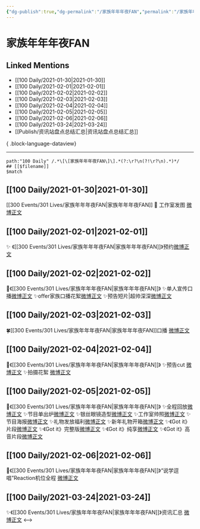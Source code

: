 ```yaml
---
{"dg-publish":true,"dg-permalink":"/家族年年年夜FAN","permalink":"/家族年年年夜FAN/","created":"2023-04-08T21:57:05.000+08:00","updated":"2023-04-10T16:20:11.000+08:00"}
---
```


# 家族年年年夜FAN

## Linked Mentions
- [[100 Daily/2021-01-30\|2021-01-30]]
- [[100 Daily/2021-02-01\|2021-02-01]]
- [[100 Daily/2021-02-02\|2021-02-02]]
- [[100 Daily/2021-02-03\|2021-02-03]]
- [[100 Daily/2021-02-04\|2021-02-04]]
- [[100 Daily/2021-02-05\|2021-02-05]]
- [[100 Daily/2021-02-06\|2021-02-06]]
- [[100 Daily/2021-03-24\|2021-03-24]]
- [[Publish/资讯站盘点总结汇总\|资讯站盘点总结汇总]]

{ .block-language-dataview}

---

```expander
path:"100 Daily" /.*\[\[家族年年年夜FAN\]\].*(?:\r?\n(?!\r?\n).*)*/
## [[$filename]]
$match
```
## [[100 Daily/2021-01-30\|2021-01-30]]
[[300 Events/301 Lives/家族年年年夜FAN\|家族年年年夜FAN]]
🌟 工作室发图 [微博正文](https://m.weibo.cn/6466290670/4599091579850653) 
## [[100 Daily/2021-02-01\|2021-02-01]]
✨ 《[[300 Events/301 Lives/家族年年年夜FAN\|家族年年年夜FAN]]》预约[微博正文](https://m.weibo.cn/6466290670/4599783115987958)

## [[100 Daily/2021-02-02\|2021-02-02]]
💫《[[300 Events/301 Lives/家族年年年夜FAN\|家族年年年夜FAN]]》
✨单人宣传口播[微博正文](https://m.weibo.cn/6466290670/4600309319469598)
✨offer家族口播花絮[微博正文](https://m.weibo.cn/6466290670/4600128617062290)
✨预告短片|超帅深深[微博正文](https://m.weibo.cn/6466290670/4600230463408400)
## [[100 Daily/2021-02-03\|2021-02-03]]
🍀[[300 Events/301 Lives/家族年年年夜FAN\|家族年年年夜FAN]]口播 [微博正文](https://weibo.com/6466290670/K0dUq2KQn)
## [[100 Daily/2021-02-04\|2021-02-04]]
🌟《[[300 Events/301 Lives/家族年年年夜FAN\|家族年年年夜FAN]]》
✨预告cut [微博正文](https://m.weibo.cn/6466290670/4600903485097061)
✨拍摄花絮 [微博正文](https://m.weibo.cn/6466290670/4600824112089553)
## [[100 Daily/2021-02-05\|2021-02-05]]
🌟《[[300 Events/301 Lives/家族年年年夜FAN\|家族年年年夜FAN]]》
✨全程回放[微博正文](https://m.weibo.cn/6466290670/4601405128315343)
✨节目单出炉[微博正文](https://m.weibo.cn/6466290670/4601216728045990)
✨银丝眼镜造型[微博正文](https://m.weibo.cn/6466290670/4601234613081620)
✨工作室帅照[微博正文](https://m.weibo.cn/6466290670/4601238093840694)
✨节目海报[微博正文](https://m.weibo.cn/6466290670/4601256326989638)
✨礼物发放福利[微博正文](https://m.weibo.cn/6466290670/4601271933733390)
✨新年礼物开箱[微博正文](https://m.weibo.cn/6466290670/4601332042834730)
✨《Got it》片段[微博正文](https://m.weibo.cn/6466290670/4601357333957680)
✨《Got it》完整版[微博正文](https://m.weibo.cn/6466290670/4601359539647870)
✨《Got it》纯享[微博正文](https://m.weibo.cn/6466290670/4601368335105074)
✨《Got it》高音片段[微博正文](https://m.weibo.cn/6466290670/4601376502191921)
## [[100 Daily/2021-02-06\|2021-02-06]]
🌟《[[300 Events/301 Lives/家族年年年夜FAN\|家族年年年夜FAN]]》“说学逗唱”Reaction机位全程 [微博正文](https://m.weibo.cn/6466290670/4601682036002049)
## [[100 Daily/2021-03-24\|2021-03-24]]
✨《[[300 Events/301 Lives/家族年年年夜FAN\|家族年年年夜FAN]]》资讯汇总 [微博正文](https://m.weibo.cn/6466290670/4618375005473155)
<-->